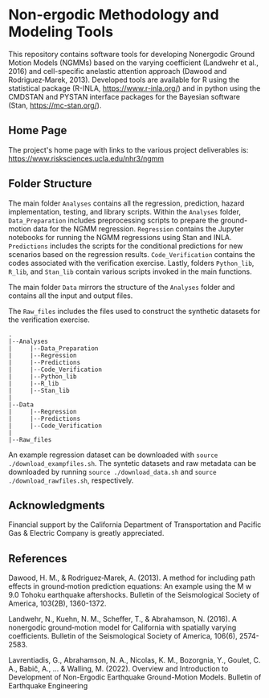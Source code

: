 # Non-ergodic Methodology and Modeling Tools

This repository contains software tools for developing Nonergodic Ground Motion Models (NGMMs) based on the varying coefficient (Landwehr et al., 2016) and cell-specific anelastic attention approach (Dawood and Rodriguez‐Marek, 2013). 
Developed tools are available for R using the statistical package (R-INLA, https://www.r-inla.org/) and in python using the CMDSTAN and PYSTAN interface packages for the Bayesian software (Stan, https://mc-stan.org/).

## Home Page
The project's home page with links to the various project deliverables is: https://www.risksciences.ucla.edu/nhr3/ngmm

## Folder Structure
The main folder ``Analyses`` contains all the regression, prediction, hazard implementation, testing, and library scripts. 
Within the ``Analyses``  folder,  ``Data_Preparation`` includes preprocessing scripts to prepare the ground-motion data for the NGMM regression. ``Regression`` contains the Jupyter notebooks for running the NGMM regressions using Stan and INLA. ``Predictions`` includes the scripts for the conditional predictions for new scenarios based on the regression results. ``Code_Verification`` contains the codes associated with the verification exercise. 
Lastly, folders ``Python_lib``, ``R_lib``, and ``Stan_lib`` contain various scripts invoked in the main functions.

The main folder ``Data`` mirrors the structure of the ``Analyses`` folder and contains all the input and output files.

The ``Raw_files`` includes the files used to construct the synthetic datasets for the verification exercise.

    .
    |--Analyses
    |     |--Data_Preparation
    |     |--Regression
    |     |--Predictions
    |     |--Code_Verification
    |     |--Python_lib
    |     |--R_lib
    |     |--Stan_lib
    |
    |--Data
    |     |--Regression
    |     |--Predictions
    |     |--Code_Verification
    |     
    |--Raw_files

An example regression dataset can be downloaded with ``source ./download_exampfiles.sh``.
The syntetic datasets and raw metadata can be downloaded by running ``source ./download_data.sh`` and ``source ./download_rawfiles.sh``, respectively.

## Acknowledgments 
Financial support by the California Department of Transportation and Pacific Gas & Electric Company is greatly appreciated.  

## References
Dawood, H. M., & Rodriguez‐Marek, A. (2013). A method for including path effects in ground‐motion prediction equations: An example using the M w 9.0 Tohoku earthquake aftershocks. Bulletin of the Seismological Society of America, 103(2B), 1360-1372.

Landwehr, N., Kuehn, N. M., Scheffer, T., & Abrahamson, N. (2016). A nonergodic ground‐motion model for California with spatially varying coefficients. Bulletin of the Seismological Society of America, 106(6), 2574-2583.

Lavrentiadis, G., Abrahamson, N. A., Nicolas, K. M., Bozorgnia, Y., Goulet, C. A., Babič, A., ... & Walling, M. (2022). Overview and Introduction to Development of Non-Ergodic Earthquake Ground-Motion Models. Bulletin of Earthquake Engineering
